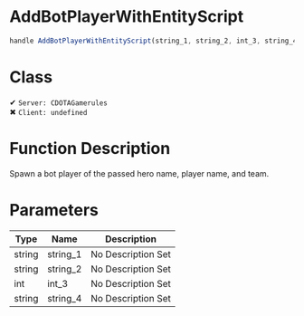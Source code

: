 # AddBotPlayerWithEntityScript
```js	
handle AddBotPlayerWithEntityScript(string_1, string_2, int_3, string_4)
```
# Class
✔ `Server: CDOTAGamerules`  
✖ `Client: undefined`  

# Function Description
Spawn a bot player of the passed hero name, player name, and team.
# Parameters
Type|Name|Description
--|--|--
string|string_1|No Description Set
string|string_2|No Description Set
int|int_3|No Description Set
string|string_4|No Description Set
